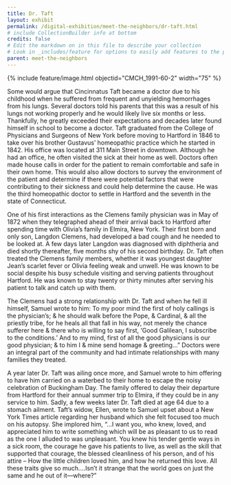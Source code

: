 ```yaml
---
title: Dr. Taft
layout: exhibit
permalink: /digital-exhibition/meet-the-neighbors/dr-taft.html
# include CollectionBuilder info at bottom
credits: false
# Edit the markdown on in this file to describe your collection
# Look in _includes/feature for options to easily add features to the page
parent: meet-the-neighbors
---
```


{% include feature/image.html objectid="CMCH_1991-60-2" width="75" %}

Some would argue that Cincinnatus Taft became a doctor due to his childhood when he suffered from frequent and unyielding hemorrhages from his lungs. Several doctors told his parents that this was a result of his lungs not working properly and he would likely live six months or less. Thankfully, he greatly exceeded their expectations and decades later found himself in school to become a doctor. Taft graduated from the College of Physicians and Surgeons of New York before moving to Hartford in 1846 to take over his brother Gustavus’ homeopathic practice which he started in 1842.  His office was located at 311 Main Street in downtown. Although he had an office, he often visited the sick at their home as well. Doctors often made house calls in order for the patient to remain comfortable and safe in their own home. This would also allow doctors to survey the environment of the patient and determine if there were potential factors that were contributing to their sickness and could help determine the cause. He was the third homeopathic doctor to settle in Hartford and the seventh in the state of Connecticut.

One of his first interactions as the Clemens family physician was in May of 1872 when they telegraphed ahead of their arrival back to Hartford after spending time with Olivia’s family in Elmira, New York. Their first born and only son, Langdon Clemens, had developed a bad cough and he needed to be looked at. A few days later Langdon was diagnosed with diphtheria and died shortly thereafter, five months shy of his second birthday. Dr. Taft often treated the Clemens family members, whether it was youngest daughter Jean’s scarlet fever or Olivia feeling weak and unwell. He was known to be social despite his busy schedule visiting and serving patients throughout Hartford. He was known to stay twenty or thirty minutes after serving his patient to talk and catch up with them.

The Clemens had a strong relationship with Dr. Taft and when he fell ill himself, Samuel wrote to him: To my poor mind the first of holy callings is the physician’s; & he should walk before the Pope, & Cardinal, & all the priestly tribe, for he heals all that fall in his way, not merely the chance sufferer here & there who is willing to say first, ‘Good Galilean, I subscribe to the conditions.’ And to my mind, first of all the good physicians is our good physician; & to him I & mine send homage & greeting…” Doctors were an integral part of the community and had intimate relationships with many families they treated.

A year later Dr. Taft was ailing once more, and Samuel wrote to him offering to have him carried on a waterbed to their home to escape the noisy celebration of Buckingham Day. The family offered to delay their departure from Hartford for their annual summer trip to Elmira, if they could be in any service to him. Sadly, a few weeks later Dr. Taft died at age 64 due to a stomach ailment. Taft’s widow, Ellen, wrote to Samuel upset about a New York Times article regarding her husband which she felt focused too much on his autopsy. She implored him, “…I want you, who knew, loved, and appreciated him to write something which will be as pleasant to us to read as the one I alluded to was unpleasant. You knew his tender gentle ways in a sick room, the courage he gave his patients to live, as well as the skill that supported that courage, the blessed cleanliness of his person, and of his attire – How the little children loved him, and how he returned this love. All these traits give so much….Isn’t it strange that the world goes on just the same and he out of it—where?” 
